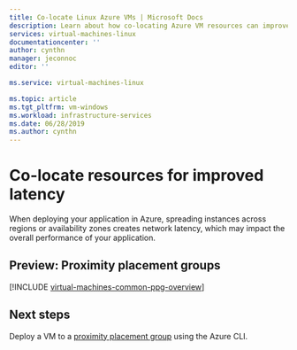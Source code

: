 ```yaml
---
title: Co-locate Linux Azure VMs | Microsoft Docs
description: Learn about how co-locating Azure VM resources can improve latency.
services: virtual-machines-linux
documentationcenter: ''
author: cynthn
manager: jeconnoc
editor: ''

ms.service: virtual-machines-linux

ms.topic: article
ms.tgt_pltfrm: vm-windows
ms.workload: infrastructure-services
ms.date: 06/28/2019
ms.author: cynthn
---
```


# Co-locate resources for improved latency

When deploying your application in Azure, spreading instances across regions or availability zones creates network latency, which may impact the overall performance of your application. 

## Preview: Proximity placement groups

[!INCLUDE [virtual-machines-common-ppg-overview](../../../includes/virtual-machines-common-ppg-overview.md)]

## Next steps

Deploy a VM to a [proximity placement group](proximity-placement-groups.md) using the Azure CLI.

